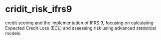 # cridit_risk_ifrs9
 credit scoring and the implementation of IFRS 9, focusing on calculating Expected Credit Loss (ECL) and assessing risk using advanced statistical models
